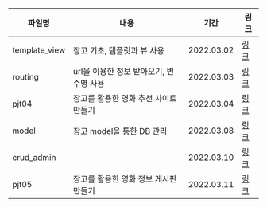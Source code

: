 | 파일명        | 내용                                    | 기간       | 링크                                |
| ------------- | --------------------------------------- | ---------- | ----------------------------------- |
| template_view | 장고 기초, 탬플릿과 뷰 사용             | 2022.03.02 | [링크](./template_view_22-03-02.md) |
| routing       | url을 이용한 정보 받아오기, 변수명 사용 | 2022.03.03 | [링크](./routing_22-03-03.md)       |
| pjt04         | 장고를 활용한 영화 추천 사이트 만들기   | 2022.03.04 | [링크](./pjt04_22-03-04.md)         |
| model         | 장고 model을 통한 DB 관리               | 2022.03.08 | [링크](./model_22-03-08.md)         |
| crud_admin    |                                         | 2022.03.10 | [링크](./crud_admin_22-03-10.md)    |
| pjt05         | 장고를 활용한 영화 정보 게시판 만들기   | 2022.03.11 | [링크](./pjt05_22-03-11.md)         |

